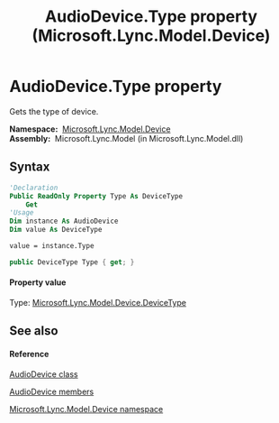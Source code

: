 ﻿---
title: AudioDevice.Type property  (Microsoft.Lync.Model.Device)
TOCTitle: 'Type property '
ms:assetid: P:Microsoft.Lync.Model.Device.AudioDevice.Type_DI_3_UC_OCS14MrefLyncWPF
ms:mtpsurl: https://msdn.microsoft.com/en-us/library/microsoft.lync.model.device.audiodevice.type_di_3_uc_ocs14mreflyncwpf(v=office.15)
ms:contentKeyID: 48594489
ms.date: 07/28/2014
mtps_version: v=office.15
f1_keywords:
- Microsoft.Lync.Model.Device.AudioDevice.Type
dev_langs:
- CSharp
- JScript
- VB
- other
---

# AudioDevice.Type property

Gets the type of device.

**Namespace:**  [Microsoft.Lync.Model.Device](microsoft-lync-model-device-namespace_2.md)  
**Assembly:**  Microsoft.Lync.Model (in Microsoft.Lync.Model.dll)

## Syntax

``` vb
'Declaration
Public ReadOnly Property Type As DeviceType
    Get
'Usage
Dim instance As AudioDevice
Dim value As DeviceType

value = instance.Type
```

``` csharp
public DeviceType Type { get; }
```

#### Property value

Type: [Microsoft.Lync.Model.Device.DeviceType](devicetype-enumeration-microsoft-lync-model-device_2.md)  

## See also

#### Reference

[AudioDevice class](audiodevice-class-microsoft-lync-model-device_2.md)

[AudioDevice members](audiodevice-members-microsoft-lync-model-device_2.md)

[Microsoft.Lync.Model.Device namespace](microsoft-lync-model-device-namespace_2.md)

